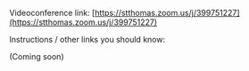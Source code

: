 Videoconference link:  [https://stthomas.zoom.us/j/399751227](https://stthomas.zoom.us/j/399751227)

Instructions / other links you should know:

(Coming soon)
